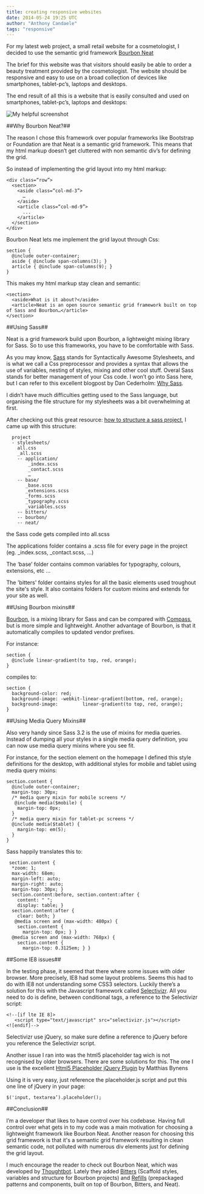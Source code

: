 ```yaml
---
title: creating responsive websites
date: 2014-05-24 19:25 UTC
author: "Anthony Candaele"
tags: "responsive"
---
```


For my latest web project, a small retail website for a cosmetologist, I
decided to use the semantic grid framework [Bourbon Neat](http://neat.bourbon.io/)
<!--more-->
The brief for this website was that visitors should easily be able to order a beauty treatment provided by the cosmetologist. The website should be responsive and easy to use on a broad collection of devices like smartphones, tablet-pc’s, laptops and desktops.

The end result of all this is a website that is easily consulted and used on smartphones, tablet-pc’s, laptops and desktops:


![My helpful screenshot](/images/all_devices.jpg)

##Why Bourbon Neat?##

The reason I chose this framework over popular frameworks like Bootstrap or Foundation are that Neat is a semantic grid framework. This means that my html markup doesn’t get cluttered with non semantic div’s for defining the grid.

So instead of implementing the grid layout into my html markup:

    <div class=“row”>
      <section>
        <aside class=“col-md-3”>
          …
        </aside>
        <article class=“col-md-9”>
          ...
        </article>
      </section>
    </div>



Bourbon Neat lets me implement the grid layout through Css:

    section {
      @include outer-container;
      aside { @include span-columns(3); }
      article { @include span-columns(9); }
    }

This makes my html markup stay clean and semantic:

    <section>
      <aside>What is it about?</aside>
      <article>Neat is an open source semantic grid framework built on top of Sass and Bourbon…</article>
    </section>

##Using Sass##

Neat is a grid framework build upon Bourbon, a lightweight mixing library for Sass. So to use this frameworks, you have to be comfortable with Sass.

As you may know, [Sass](http://sass-lang.com/) stands for Syntactically Awesome Stylesheets, and is what we call a Css preprocessor and provides a syntax that allows the use of variables, nesting of styles, mixing and other cool stuff. Overal Sass stands for better management of your Css code. I won’t go into Sass here, but I can refer to this excellent blogpost by Dan Cederholm: [Why Sass](http://alistapart.com/article/why-sass).

I didn’t have much difficulties getting used to the Sass language, but organising the file structure for my stylesheets was a bit overwhelming at first.

After checking out this great resource: [how to structure a sass project](http://thesassway.com/beginner/how-to-structure-a-sass-project), I came up with this structure:

      project
      - stylesheets/
        all.css
        _all.scss
        -- application/
            _index.scss
            _contact.scss
            …
        -- base/
           _base.scss
           _extensions.scss
           _forms.scss
           _typography.scss
           _variables.scss
        -- bitters/
        -- bourbon/
        -- neat/
 
the Sass code gets compiled into all.scss

The applications folder contains a .scss file for every page in the project (eg. _index.scss, _contact.scss, …)
 
The ‘base’ folder contains common variables for typography, colours, extensions, etc …
    
The 'bitters' folder contains styles for all the basic elements used troughout
the site's style. It also contains folders for custom mixins and extends for your site as well.

##Using Bourbon mixins##

[Bourbon](http://bourbon.io/), is a mixing library for Sass and can be compared with [Compass](http://compass-style.org/), but is more simple and lightweight. Another advantage of Bourbon, is that it automatically compiles to updated vendor prefixes.

For instance:

    section {
      @include linear-gradient(to top, red, orange);
    }

compiles to:

    section {
      background-color: red;
      background-image: -webkit-linear-gradient(bottom, red, orange);
      background-image:         linear-gradient(to top, red, orange);
    }

##Using Media Query Mixins##

Also very handy since Sass 3.2 is the use of mixins for media queries. Instead of dumping all your styles in a single media query definition, you can now use media query mixins where you see fit.

For instance, for the section element on the homepage I defined this style definitions for the desktop, with additional styles for mobile and tablet using media query mixins:

    section.content {
      @include outer-container;
      margin-top: 30px;
      /* media query mixin for mobile screens */
       @include media($mobile) {
        margin-top: 0px;
      }
      /* media query mixin for tablet-pc screens */
      @include media($tablet) {
        margin-top: em(5);
      }
    }

    

Sass happily translates this to:

     section.content {
      *zoom: 1;
      max-width: 68em;
      margin-left: auto;
      margin-right: auto;
      margin-top: 30px; }
      section.content:before, section.content:after {
        content: " ";
        display: table; }
      section.content:after {
        clear: both; }
       @media screen and (max-width: 480px) {
        section.content {
          margin-top: 0px; } }
      @media screen and (max-width: 768px) {
        section.content {
          margin-top: 0.3125em; } }


##Some IE8 issues##

In the testing phase, it seemed that there where some issues with older browser. More precisely, IE8 had some layout problems. Seems this had to do with IE8 not understanding some CSS3 selectors. Luckily there’s a solution for this with the Javascript framework called [Selectivizr](http://selectivizr.com/). All you need to do is define, between conditional tags, a reference to the Selectivizr script:

    <!--[if lte IE 8]>
       <script type="text/javascript" src="selectivizr.js"></script>
    <![endif]-->

Selectivizr use jQuery, so make sure define a reference to jQuery before you reference the Selectivizr script.

Another issue I ran into was the html5 placeholder tag wich is not recognised by older browsers. There are some solutions for this. The one I use is the excellent [Html5 Placeholder jQuery Plugin](https://github.com/mathiasbynens/jquery-placeholder) by Matthias Bynens 

Using it is very easy, just reference the placeholder.js script and put this one line of jQuery in your page:

    $('input, textarea’).placeholder();


##Conclusion##

I’m a developer that likes to have control over his codebase. Having full control over what gets in to my code was a main motivation for choosing a lightweight framework like Bourbon Neat. Another reason for choosing this grid framework is that it's a semantic grid framework resulting in clean semantic code, not polluted with numerous div elements just for defining the grid layout.

I much encourage the reader to check out Bourbon Neat, which was developed by [Thoughtbot](http://www.thoughtbot.com/). Lately they added [Bitters](http://bitters.bourbon.io/) (Scaffold styles, variables and structure for Bourbon projects) and [Refills](http://refills.bourbon.io/) (prepackaged patterns and components, built on top of Bourbon, Bitters, and Neat).


